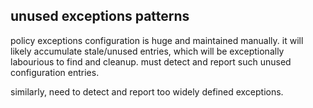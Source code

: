## unused exceptions patterns

policy exceptions configuration is huge and maintained manually. it will likely accumulate stale/unused entries, which will be exceptionally labourious to
find and cleanup. must detect and report such unused configuration entries.

similarly, need to detect and report too widely defined exceptions.
